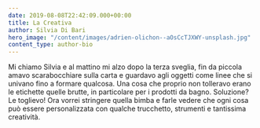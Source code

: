 ```yaml
---
date: 2019-08-08T22:42:09.000+00:00
title: La Creativa
author: Silvia Di Bari
hero_image: "/content/images/adrien-olichon--aOsCcTJXWY-unsplash.jpg"
content_type: author-bio
---
```


Mi chiamo Silvia e al mattino mi alzo dopo la terza sveglia, fin da piccola amavo scarabocchiare sulla carta e guardavo agli oggetti come linee che si univano fino a formare qualcosa. Una cosa che proprio non tolleravo erano le etichette quelle brutte, in particolare per i prodotti da bagno. Soluzione? Le toglievo! Ora vorrei stringere quella bimba e farle vedere che ogni cosa può essere personalizzata con qualche trucchetto, strumenti e tantissima creatività.